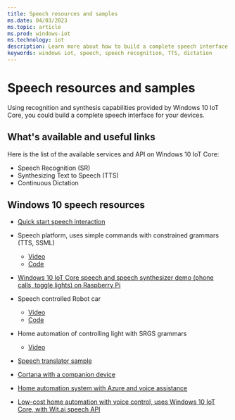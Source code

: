 ```yaml
---
title: Speech resources and samples
ms.date: 04/03/2023
ms.topic: article
ms.prod: windows-iot
ms.technology: iot
description: Learn more about how to build a complete speech interface with IoT Core.
keywords: windows iot, speech, speech recognition, TTS, dictation
---
```


# Speech resources and samples

Using recognition and synthesis capabilities provided by Windows 10 IoT Core, you could build a complete speech interface for your devices.

## What's available and useful links

Here is the list of the available services and API on Windows 10 IoT Core:

* Speech Recognition (SR)
* Synthesizing Text to Speech (TTS)
* Continuous Dictation

## Windows 10 speech resources

* [Quick start speech interaction](/previous-versions/windows/apps/dn630426(v=win.10))

* Speech platform, uses simple commands with constrained grammars (TTS, SSML)
  * [Video](https://www.youtube.com/watch?v=GiDvBhfNnjU)
  * [Code](https://github.com/Microsoft/Windows-universal-samples/tree/master/Samples/SpeechRecognitionAndSynthesis)

* [Windows 10 IoT Core speech and speech synthesizer demo (phone calls, toggle lights) on Raspberry Pi](https://www.youtube.com/watch?v=HstKdcP9XRA)

* Speech controlled Robot car
  * [Video](https://www.youtube.com/watch?v=vxUOTgechd4)
  * [Code](https://www.hackster.io/AnuragVasanwala/speech-controlled-robot-49744c)

* Home automation of controlling light with SRGS grammars
  * [Video](https://www.youtube.com/watch?v=MN18Uo_063g)

* [Speech translator sample](/samples/microsoft/windows-iotcore-samples/speech-translator)

* [Cortana with a companion device](https://microsoft.hackster.io/ada-plasma-1f5c36/windows-iot-device-interactive-with-cortana-046906?ref=platform&ref_id=4087_trending___&offset=16)

* [Home automation system with Azure and voice assistance](https://microsoft.hackster.io/rishabhbanga/complete-home-automation-system-with-azure-and-voice-assistance-8aa5fd?ref=search&ref_id=speech&offset=1)

* [Low-cost home automation with voice control, uses Windows 10 IoT Core, with Wit.ai speech API](https://microsoft.hackster.io/michael-gillett/dorm-automation-9fed01?ref=search&ref_id=speech&offset=2)
